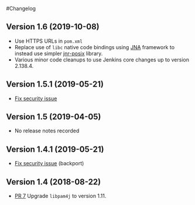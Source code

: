 #Changelog

## Version 1.6 (2019-10-08)

-   Use HTTPS URLs in `pom.xml`
-   Replace use of `libc` native code bindings using
    [JNA](https://github.com/java-native-access/jna) framework to
    instead use simpler [jnr-posix](https://github.com/jnr/jnr-posix)
    library.
-   Various minor code cleanups to use Jenkins core changes up to
    version 2.138.4.

## Version 1.5.1 (2019-05-21)

-   [Fix security issue](https://jenkins.io/security/advisory/2019-05-21/#SECURITY-1316)

## Version 1.5 (2019-04-05)

-   No release notes recorded

## Version 1.4.1 (2019-05-21)

-   [Fix security issue](https://jenkins.io/security/advisory/2019-05-21/#SECURITY-1316)
    (backport)

## Version 1.4 (2018-08-22)

-   [PR 7](https://github.com/jenkinsci/pam-auth-plugin/pull/7) Upgrade
    `libpam4j` to version 1.11.
